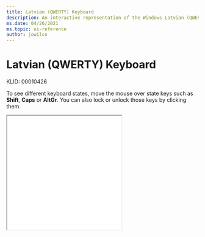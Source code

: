 ```yaml
---
title: Latvian (QWERTY) Keyboard
description: An interactive representation of the Windows Latvian (QWERTY) keyboard. To see different keyboard states, click or move the mouse over the state keys.
ms.date: 04/26/2021
ms.topic: ui-reference
author: jowilco
---
```


# Latvian (QWERTY) Keyboard

KLID: 00010426

To see different keyboard states, move the mouse over state keys such as **Shift**, **Caps** or **AltGr**. You can also lock or unlock those keys by clicking them.

<iframe src="kbdlv1.html" height="300"></iframe>
